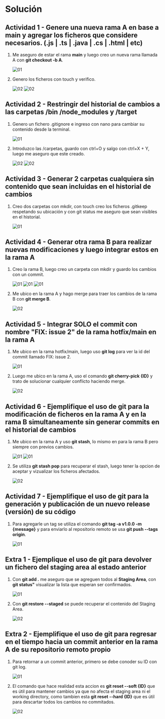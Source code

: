 # Solución

## Actividad 1 - Genere una nueva rama A en base a main y agregar los ficheros que considere necesarios. (.js | .ts | .java | .cs | .html | etc)

1. Me aseguro de estar el rama **main** y luego creo un nueva rama llamada A con **git checkout -b A**.

    ![01](./images/01.png)

2. Genero los ficheros con touch y verifico.

    ![02](./images/02.1.png)
    ![02](./images/02.png)

## Actividad 2 - Restringir del historial de cambios a las carpetas /bin /node_modules y /target

1. Genero un fichero .gitignore e ingreso con nano para cambiar su contenido desde la terminal.

    ![01](./images/03.png)

2. Introduzco las /carpetas, guardo con ctrl+O y salgo con ctrl+X + Y, luego me aseguro que este creado.

    ![02](./images/04.png)
    ![02](./images/4.1.png)

## Actividad 3 - Generar 2 carpetas cualquiera sin contenido que sean incluidas en el historial de cambios

1. Creo dos carpetas con mkdir, con touch creo los ficheros .gitkeep respetando su ubicación y con git status me aseguro que sean visibles en el historial.

    ![01](./images/05.png)

## Actividad 4 - Generar otra rama B para realizar nuevas modificaciones y luego integrar estos en la rama A

1. Creo la rama B, luego creo un carpeta con mkdir y guardo los cambios con un commit.

    ![01](./images/06.png)
    ![01](./images/7.1.png)
    ![01](./images/07.png)

2. Me ubico en la rama A y hago merge para traer los cambios de la rama B con **git merge B**.

    ![02](./images/7.2.png)

## Actividad 5 - Integrar SOLO el commit con nombre "FIX: issue 2" de la rama hotfix/main en la rama A

1. Me ubico en la rama hotfix/main, luego uso **git log** para ver la id del commit llamado FIX: issue 2.

    ![01](./images/09.png)

2. Luego me ubico en la rama A, uso el comando **git cherry-pick {ID}** y trato de solucionar cualquier conflicto haciendo merge.

    ![02](./images/10.png)

## Actividad 6 - Ejemplifique el uso de git para la modificación de ficheros en la rama A y en la rama B simultaneamente sin generar commits en el historial de cambios

1. Me ubico en la rama A y uso **git stash**, lo mismo en para la rama B pero siempre con previos cambios.

    ![01](./images/11.png)
    ![01](./images/11.1.png)

2. Se utiliza **git stash pop** para recuperar el stash, luego tener la opcion de aceptar y vizualizar los ficheros afectados.

    ![02](./images/11.2.png)

## Actividad 7 - Ejemplifique el uso de git para la generación y publicación de un nuevo release (versión) de su código

1. Para agregarle un tag se utiliza el comando **git tag -a v1.0.0 -m {message}** y para enviarlo al repositorio remoto se usa **git push --tags origin**.

    ![01](./images/12.png)

## Extra 1 - Ejemplique el uso de git para devolver un fichero del staging area al estado anterior

1. Con **git add .** me aseguro que se agreguen todos al **Staging Area**, con **git status"** visualizar la lista que esperan ser confirmados.

    ![01](./images/13.png)

2. Con **git restore --staged** se puede recuperar el contenido del Staging Area.

    ![02](./images/13.1.png)

## Extra 2 - Ejemplifique el uso de git para regresar en el tiempo hacia un commit anterior en la rama A de su repositorio remoto propio

1. Para retornar a un commit anterior, primero se debe conoder su ID con git log.

    ![01](./images/14.png)

2. El comando que hace realidad esta accion es **git reset --soft {ID}** que es útil para mantener cambios ya que no afecta el staging area ni el working directory, como tambien esta **git reset --hard {ID}** que es útil para descartar todos los cambios no commitados.

    ![02](./images/14.1.png)
